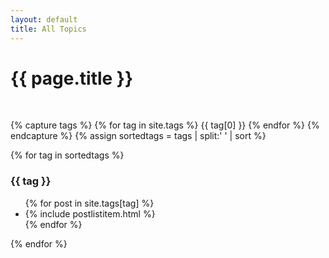 ```yaml
---
layout: default
title: All Topics
---
```


<h1>{{ page.title }}</h1>
<p>&nbsp;</p>

{% capture tags %}
  {% for tag in site.tags %}
    {{ tag[0] }}
  {% endfor %}
{% endcapture %}
{% assign sortedtags = tags | split:' ' | sort %}

{% for tag in sortedtags %}
  <h3 id="{{ tag }}">{{ tag }}</h3>
  <ul>
  {% for post in site.tags[tag] %}
    <li>
      {% include postlistitem.html %}
    </li>
  {% endfor %}
  </ul>
{% endfor %}
